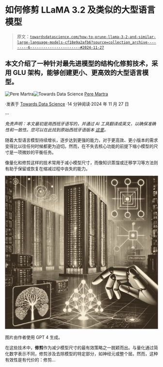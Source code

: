 # 如何修剪 LLaMA 3.2 及类似的大型语言模型

> 原文：[`towardsdatascience.com/how-to-prune-llama-3-2-and-similar-large-language-models-cf18e9a2afb6?source=collection_archive---------6-----------------------#2024-11-27`](https://towardsdatascience.com/how-to-prune-llama-3-2-and-similar-large-language-models-cf18e9a2afb6?source=collection_archive---------6-----------------------#2024-11-27)

## 本文介绍了一种针对最先进模型的结构化修剪技术，采用 GLU 架构，能够创建更小、更高效的大型语言模型。

[](https://medium.com/@peremartra?source=post_page---byline--cf18e9a2afb6--------------------------------)![Pere Martra](https://medium.com/@peremartra?source=post_page---byline--cf18e9a2afb6--------------------------------)[](https://towardsdatascience.com/?source=post_page---byline--cf18e9a2afb6--------------------------------)![Towards Data Science](https://towardsdatascience.com/?source=post_page---byline--cf18e9a2afb6--------------------------------) [Pere Martra](https://medium.com/@peremartra?source=post_page---byline--cf18e9a2afb6--------------------------------)

·发表于 [Towards Data Science](https://towardsdatascience.com/?source=post_page---byline--cf18e9a2afb6--------------------------------) ·14 分钟阅读·2024 年 11 月 27 日

--

*免责声明：本文最初是用西班牙语写的，并通过 AI 工具翻译成英文，以确保准确性和一致性。您可以在此找到原始西班牙语版本* [*这里*](https://martra.uadla.com/creando-small-models-eficientes-con-llama-3-2-y-pruning/)*。*

随着大型语言模型持续增长，逐步达到更强的能力，对于更高效、更小版本的需求变得比以往任何时候都更为迫切。然而，在不失去核心功能的前提下缩小模型的尺寸是一项微妙的平衡任务。

像量化和修剪这样的技术常用于减小模型尺寸，而像知识蒸馏或迁移学习等方法则有助于保留或恢复在缩减过程中丧失的能力。

![](img/deb89dfb2377d7025fa02d43207ccc47.png)

图片由作者使用 GPT 4 生成。

在这些技术中，**修剪**作为减少模型尺寸的最有效策略之一脱颖而出。与量化通过简化数字表示不同，修剪涉及去除模型的特定部分，如神经元或整个层。然而，这种有效性是有代价的：修剪…
